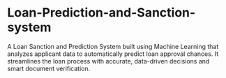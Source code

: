 # Loan-Prediction-and-Sanction-system
A Loan Sanction and Prediction System built using Machine Learning that analyzes applicant data to automatically predict loan approval chances. It streamlines the loan process with accurate, data-driven decisions and smart document verification.
